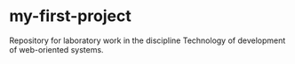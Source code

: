 # my-first-project
Repository for laboratory work in the discipline Technology of development of web-oriented systems.
